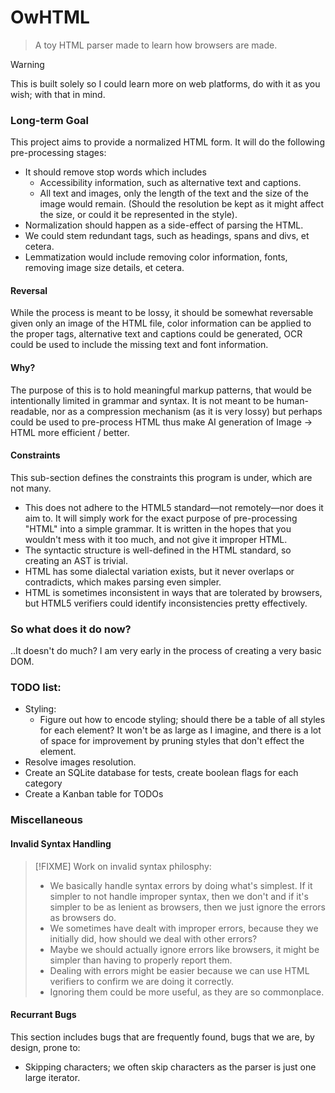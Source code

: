 # OwHTML
> A toy HTML parser made to learn how browsers are made.

> [!WARNING]
> This is built solely so I could learn more on web platforms, do with it as you wish; with that in mind.

### Long-term Goal

This project aims to provide a normalized HTML form. It will do the following pre-processing stages:
- It should remove stop words which includes
  - Accessibility information, such as alternative text and captions.
  - All text and images, only the length of the text and the size of the image would remain. (Should the resolution be kept as it might affect the size, or could it be represented in the style).
- Normalization should happen as a side-effect of parsing the HTML.
- We could stem redundant tags, such as headings, spans and divs, et cetera.
- Lemmatization would include removing color information, fonts, removing image size details, et cetera.

#### Reversal

While the process is meant to be lossy, it should be somewhat reversable given only an image of the HTML file, color information can be applied to the proper tags, alternative text and captions could be generated, OCR could be used to include the missing text and font information.

#### Why?

The purpose of this is to hold meaningful markup patterns, that would be intentionally limited in grammar and syntax. It is not meant to be human-readable, nor as a compression mechanism (as it is very lossy) but perhaps could be used to pre-process HTML thus make AI generation of Image -> HTML more efficient / better.

#### Constraints

This sub-section defines the constraints this program is under, which are not many.
- This does not adhere to the HTML5 standard—not remotely—nor does it aim to. It will simply work for the exact purpose of pre-processing "HTML" into a simple grammar. It is written in the hopes that you wouldn't mess with it too much, and not give it improper HTML.
- The syntactic structure is well-defined in the HTML standard, so creating an AST is trivial.
- HTML has some dialectal variation exists, but it never overlaps or contradicts, which makes parsing even simpler.
- HTML is sometimes inconsistent in ways that are tolerated by browsers, but HTML5 verifiers could identify inconsistencies pretty effectively.

### So what does it do now?

..It doesn't do much? I am very early in the process of creating a very basic DOM.

### TODO list:

- Styling:
  - Figure out how to encode styling; should there be a table of all styles
  for each element? It won't be as large as I imagine, and there is a lot of
  space for improvement by pruning styles that don't effect the element.
- Resolve images resolution.
- Create an SQLite database for tests, create boolean flags for each category
- Create a Kanban table for TODOs

### Miscellaneous

#### Invalid Syntax Handling

> [!FIXME]
> Work on invalid syntax philosphy:
> -   We basically handle syntax errors by doing what's simplest.
>   If it simpler to not handle improper syntax, then we don't
>   and if it's simpler to be as lenient as browsers, then we
>   just ignore the errors as browsers do.
> -   We sometimes have dealt with improper errors, because they
>   we initially did, how should we deal with other errors?
> -   Maybe we should actually ignore errors like browsers, it
>   might be simpler than having to properly report them.
> -   Dealing with errors might be easier because we can use HTML
>   verifiers to confirm we are doing it correctly.
> -   Ignoring them could be more useful, as they are so commonplace.

#### Recurrant Bugs

This section includes bugs that are frequently found, bugs that we are, by design, prone to:
- Skipping characters; we often skip characters as the parser is just one large iterator.
